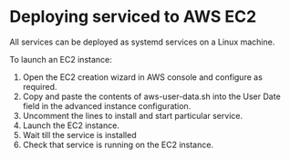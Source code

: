 # Deploying serviced to AWS EC2

All services can be deployed as systemd services on a Linux machine.

To launch an EC2 instance:
1. Open the EC2 creation wizard in AWS console and configure as required.
2. Copy and paste the contents of aws-user-data.sh into the User Date field in the advanced instance configuration.
3. Uncomment the lines to install and start particular service.
4. Launch the EC2 instance.
5. Wait till the service is installed
6. Check that service is running on the EC2 instance.
